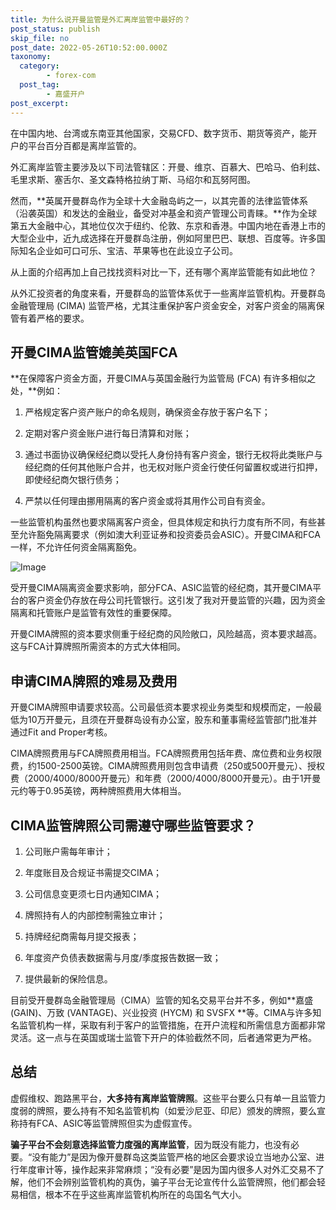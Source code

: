 ```yaml
---
title: 为什么说开曼监管是外汇离岸监管中最好的？
post_status: publish
skip_file: no
post_date: 2022-05-26T10:52:00.000Z
taxonomy:
  category:
        - forex-com
  post_tag:
        - 嘉盛开户
post_excerpt: 
---
```

在中国内地、台湾或东南亚其他国家，交易CFD、数字货币、期货等资产，能开户的平台百分百都是离岸监管的。

外汇离岸监管主要涉及以下司法管辖区：开曼、维京、百慕大、巴哈马、伯利兹、毛里求斯、塞舌尔、圣文森特格拉纳丁斯、马绍尔和瓦努阿图。

然而，**英属开曼群岛作为全球十大金融岛屿之一，以其完善的法律监管体系（沿袭英国）和发达的金融业，备受对冲基金和资产管理公司青睐。**作为全球第五大金融中心，其地位仅次于纽约、伦敦、东京和香港。中国内地在香港上市的大型企业中，近九成选择在开曼群岛注册，例如阿里巴巴、联想、百度等。许多国际知名企业如可口可乐、宝洁、苹果等也在此设立子公司。

从上面的介绍再加上自己找找资料对比一下，还有哪个离岸监管能有如此地位？

从外汇投资者的角度来看，开曼群岛的监管体系优于一些离岸监管机构。开曼群岛金融管理局 (CIMA) 监管严格，尤其注重保护客户资金安全，对客户资金的隔离保管有着严格的要求。

## 开曼CIMA监管媲美英国FCA

**在保障客户资金方面，开曼CIMA与英国金融行为监管局 (FCA) 有许多相似之处，**例如：

1. 严格规定客户资产账户的命名规则，确保资金存放于客户名下；

1. 定期对客户资金账户进行每日清算和对账；

1. 通过书面协议确保经纪商以受托人身份持有客户资金，银行无权将此类账户与经纪商的任何其他账户合并，也无权对账户资金行使任何留置权或进行扣押，即使经纪商欠银行债务；

1. 严禁以任何理由挪用隔离的客户资金或将其用作公司自有资金。

一些监管机构虽然也要求隔离客户资金，但具体规定和执行力度有所不同，有些甚至允许豁免隔离要求（例如澳大利亚证券和投资委员会ASIC）。开曼CIMA和FCA一样，不允许任何资金隔离豁免。

![Image](https://prod-files-secure.s3.us-west-2.amazonaws.com/39ed1227-6d7d-4570-be36-9ccd4a2c4241/bd849744-3fcb-4a37-8312-357962c8f065/image.png?X-Amz-Algorithm=AWS4-HMAC-SHA256&X-Amz-Content-Sha256=UNSIGNED-PAYLOAD&X-Amz-Credential=ASIAZI2LB4665WYFKI6P%2F20251023%2Fus-west-2%2Fs3%2Faws4_request&X-Amz-Date=20251023T101319Z&X-Amz-Expires=3600&X-Amz-Security-Token=IQoJb3JpZ2luX2VjEIr%2F%2F%2F%2F%2F%2F%2F%2F%2F%2FwEaCXVzLXdlc3QtMiJGMEQCIHrDjLzv5IjVh9Ui7G5IHomXnl1VP7iIPU6mTJag1HfPAiBE7mTE8e3SxjE84rkTxGDjoIlmUBvF2GgUW%2BoQ0dHEoyr%2FAwhDEAAaDDYzNzQyMzE4MzgwNSIM5DnoW9e%2FMJWMoFrvKtwD1OpOdVdxc6QABQ1OkdrxurCXxOgm4fAt66kmodw9QZxRfcAwY3lUOW%2F%2BRVrotrN6vJxlVXougCU1dkTsLQZX6MnFY8%2BCCONR%2FieeJhnQnexHCCA5x2do5%2B6v51nHxtymLV72GAT%2Bk6KXhaqczNPCBWE%2FQNVCpWDZL9n5l9KtzBU%2FWbhs%2BWDfPU5LeOZMy7YaUz7JGXE%2B8ajPB9%2B9UVpR1NLjyvY1NSJ7p1PAMP2mgQGEgPV38VNJ5RM74qYh1%2Fubb%2FXzy3iY2lnwqWqgYxfajqSD283UXyc7YsXEuk6hr3AU990mAu8Jz7dRtT%2BbnOcn9ztA%2Bg15k%2BFeeGUiXRSfPvo5%2Fi2IOmknn93Bcdr9sPfsLO6nx7BNRCrxq6RLDD0C3DWs4JeYsj%2BMrgovdmMOuokrD36Kg1GSwc8Xd77mSsA29L2fsSW1UY5tKO4alkaVvPj4cUsG2i7O%2FhOaXskt96XyDgXeNsW%2FeUBjoeqp4ip%2FJOc8EbuIvkRVopDJc0AeTajQcYIVAscLGPWiPFeOXlL6EvRp%2FL%2FJ8CVOzlImv0PxcTSIo2kWZwf987cT31Nh%2BCI4cGvwvzgRa%2FVYj1jJ511ki%2FuY6LfX4MaxapftgjL9uAoI122GJ6Yt6J8w4fbnxwY6pgEb2zbp%2BkhaDwXv1jRus0a6ZT5ZuRuZWw9KhUHV5Vy5666Uo7GzhhCTO6V0nsqc7kLrTWdY9H4Hf0ZzdLb9chw0OiEvoy%2BkTxxaWn7s8U%2B%2FWAErVI%2B8%2FauyjNOkO90NV1L7htCFFp1tzKM1VxsRi5ElmiDs13HqXabuJqfBN%2B6nzLouXARIUOYwL9CAMHH6aWuqh3uwoV%2BJjJkioRtEHlz5yw%2BM4IJd&X-Amz-Signature=347bf7ddee5fca13a03ad0cf80239f05528bf7486cead9042630153d5e622462&X-Amz-SignedHeaders=host&x-amz-checksum-mode=ENABLED&x-id=GetObject)

受开曼CIMA隔离资金要求影响，部分FCA、ASIC监管的经纪商，其开曼CIMA平台的客户资金仍存放在母公司托管银行。这引发了我对开曼监管的兴趣，因为资金隔离和托管账户是监管有效性的重要保障。

开曼CIMA牌照的资本要求侧重于经纪商的风险敞口，风险越高，资本要求越高。这与FCA计算牌照所需资本的方式大体相同。

## **申请CIMA牌照的难易及费用**

开曼CIMA牌照申请要求较高。公司最低资本要求视业务类型和规模而定，一般最低为10万开曼元，且须在开曼群岛设有办公室，股东和董事需经监管部门批准并通过Fit and Proper考核。

CIMA牌照费用与FCA牌照费用相当。FCA牌照费用包括年费、席位费和业务权限费，约1500-2500英镑。CIMA牌照费用则包含申请费（250或500开曼元）、授权费（2000/4000/8000开曼元）和年费（2000/4000/8000开曼元）。由于1开曼元约等于0.95英镑，两种牌照费用大体相当。

## CIMA监管牌照公司需遵守哪些监管要求？

1. 公司账户需每年审计；

1. 年度账目及合规证书需提交CIMA；

1. 公司信息变更须七日内通知CIMA；

1. 牌照持有人的内部控制需独立审计；

1. 持牌经纪商需每月提交报表；

1. 年度资产负债表数据需与月度/季度报告数据一致；

1. 提供最新的保险信息。

目前受开曼群岛金融管理局（CIMA）监管的知名交易平台并不多，例如**嘉盛 (GAIN)、万致 (VANTAGE)、兴业投资 (HYCM) 和 SVSFX **等。CIMA与许多知名监管机构一样，采取有利于客户的监管措施，在开户流程和所需信息方面都非常灵活。这一点与在英国或瑞士监管下开户的体验截然不同，后者通常更为严格。

## 总结

虚假维权、跑路黑平台，**大多持有离岸监管牌照**。这些平台要么只有单一且监管力度弱的牌照，要么持有不知名监管机构（如爱沙尼亚、印尼）颁发的牌照，要么宣称持有FCA、ASIC等监管牌照但实为虚假宣传。

**骗子平台不会刻意选择监管力度强的离岸监管**，因为既没有能力，也没有必要。“没有能力”是因为像开曼群岛这类监管严格的地区会要求设立当地办公室、进行年度审计等，操作起来非常麻烦；“没有必要”是因为国内很多人对外汇交易不了解，他们不会辨别监管机构的真伪，骗子平台无论宣传什么监管牌照，他们都会轻易相信，根本不在乎这些离岸监管机构所在的岛国名气大小。